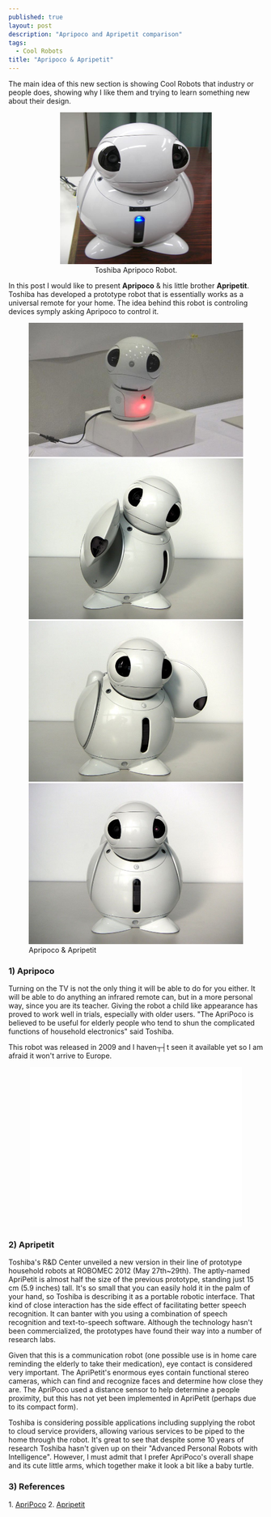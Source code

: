 ```yaml
---
published: true
layout: post
description: "Apripoco and Apripetit comparison"
tags: 
  - Cool Robots
title: "Apripoco & Apripetit"
---
```


The main idea of this new section is showing Cool Robots that industry or people does, showing why I like them and trying to learn something new about their design.

<center><figure><a href="/images/apripoco.jpg"><img src="/images/apripoco.jpg" width="300" height="300"></a><figcaption>Toshiba Apripoco Robot.</figcaption></figure></center>

<!-- more -->

In this post I would like to present <strong>Apripoco</strong> & his little brother <strong>Apripetit</strong>. Toshiba has developed a prototype robot that is essentially works as a universal remote for your home. The idea behind this robot is controling devices symply asking Apripoco to control it.

<figure class="half">
	<a href="/images/apripetit.jpg"><img src="/images/apripetit1.jpg" alt=""></a>
	<a href="/images/apripoco1.jpg"><img src="/images/apripoco1.jpg" alt=""></a>
	<a href="/images/apripoco2.jpg"><img src="/images/apripoco2.jpg" alt=""></a>
	<a href="/images/apripoco3.jpg"><img src="/images/apripoco3.jpg" alt=""></a>
	<figcaption>Apripoco & Apripetit</figcaption>
</figure>

<h3> 1) Apripoco </h3>
Turning on the TV is not the only thing it will be able to do for you either. It will be able to do anything an infrared remote can, but in a more personal way, since you are its teacher. Giving the robot a child like appearance has proved to work well in trials, especially with older users. "The ApriPoco is believed to be useful for elderly people who tend to shun the complicated functions of household electronics" said Toshiba.

This robot was released in 2009 and I haven┬┤t seen it available yet so I am afraid it won't arrive to Europe.

<center><iframe src="//www.youtube.com/embed/JK_ysJcA5-Y" height="315" width="420" allowfullscreen="" frameborder="0"></iframe></center>

<h3>2) Apripetit </h3>
Toshiba's R&D Center unveiled a new version in their line of prototype household robots at ROBOMEC 2012 (May 27th~29th). The aptly-named ApriPetit is almost half the size of the previous prototype, standing just 15 cm (5.9 inches) tall.  It's so small that you can easily hold it in the palm of your hand, so Toshiba is describing it as a portable robotic interface. That kind of close interaction has the side effect of facilitating better speech recognition. It can banter with you using a combination of speech recognition and text-to-speech software. Although the technology hasn't been commercialized, the prototypes have found their way into a number of research labs.

Given that this is a communication robot (one possible use is in home care reminding the elderly to take their medication), eye contact is considered very important. The ApriPetit's enormous eyes contain functional stereo cameras, which can find and recognize faces and determine how close they are. The ApriPoco used a distance sensor to help determine a people proximity, but this has not yet been implemented in ApriPetit (perhaps due to its compact form).

Toshiba is considering possible applications including supplying the robot to cloud service providers, allowing various services to be piped to the home through the robot.  It's great to see that despite some 10 years of research Toshiba hasn't given up on their "Advanced Personal Robots with Intelligence". However, I must admit that I prefer ApriPoco's overall shape and its cute little arms, which together make it look a bit like a baby turtle.

<h3>3) References</h3>
1. <a href="http://www.plasticpals.com/?p=2749" target="_blank">ApriPoco</a>
2. <a href="http://www.plasticpals.com/?p=32475" target="_blank">Apripetit</a>

